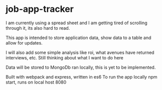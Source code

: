 # job-app-tracker

I am currently using a spread sheet and I am getting tired of scrolling through it,
its also hard to read.

This app is intended to store application data, show data to a table and allow for updates.

I will also add some simple analysis like roi, what avenues have returned interviews,
etc. Still thinking about what I want to do here

Data will be stored to MongoDb ran locally, this is yet to be implemented.

Built with webpack and express, written in es6
To run the app locally npm start, runs on local host 8080
